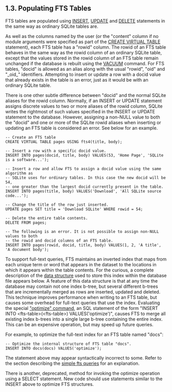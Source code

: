 ## 1\.3\. Populating FTS Tables



 FTS tables are populated using [INSERT](lang_insert.html), [UPDATE](lang_update.html) and [DELETE](lang_delete.html)
 statements in the same way as ordinary SQLite tables are.

 


 As well as the columns named by the user (or the "content" column if no
 module arguments were specified as part of the [CREATE VIRTUAL TABLE](lang_createvtab.html)
 statement), each FTS table has a "rowid" column. The rowid of an FTS
 table behaves in the same way as the rowid column of an ordinary SQLite
 table, except that the values stored in the rowid column of an FTS table
 remain unchanged if the database is rebuilt using the [VACUUM](lang_vacuum.html) command.
 For FTS tables, "docid" is allowed as an alias along with the usual "rowid",
 "oid" and "\_oid\_" identifiers. Attempting to insert or update a row with a
 docid value that already exists in the table is an error, just as it would
 be with an ordinary SQLite table.

 


 There is one other subtle difference between "docid" and the normal SQLite
 aliases for the rowid column. Normally, if an INSERT or UPDATE statement
 assigns discrete values to two or more aliases of the rowid column, SQLite
 writes the rightmost of such values specified in the INSERT or UPDATE
 statement to the database. However, assigning a non\-NULL value to both
 the "docid" and one or more of the SQLite rowid aliases when inserting or
 updating an FTS table is considered an error. See below for an example.




```
-- Create an FTS table
CREATE VIRTUAL TABLE pages USING fts4(title, body);

-- Insert a row with a specific docid value.
INSERT INTO pages(docid, title, body) VALUES(53, 'Home Page', 'SQLite is a software...');

-- Insert a row and allow FTS to assign a docid value using the same algorithm as
-- SQLite uses for ordinary tables. In this case the new docid will be 54,
-- one greater than the largest docid currently present in the table.
INSERT INTO pages(title, body) VALUES('Download', 'All SQLite source code...');

-- Change the title of the row just inserted.
UPDATE pages SET title = 'Download SQLite' WHERE rowid = 54;

-- Delete the entire table contents.
DELETE FROM pages;

-- The following is an error. It is not possible to assign non-NULL values to both
-- the rowid and docid columns of an FTS table.
INSERT INTO pages(rowid, docid, title, body) VALUES(1, 2, 'A title', 'A document body');

```


 To support full\-text queries, FTS maintains an inverted index that maps
 from each unique term or word that appears in the dataset to the locations
 in which it appears within the table contents. For the curious, a
 complete description of the [data structure](fts3.html#data_structures) used to store
 this index within the database file appears below. A feature of
 this data structure is that at any time the database may contain not
 one index b\-tree, but several different b\-trees that are incrementally
 merged as rows are inserted, updated and deleted. This technique improves
 performance when writing to an FTS table, but causes some overhead for
 full\-text queries that use the index. Evaluating the special ["optimize" command](fts3.html#*fts4optcmd),
 an SQL statement of the
 form "INSERT INTO \<fts\-table\>(\<fts\-table\>) VALUES('optimize')",
 causes FTS to merge all existing index b\-trees into a single large
 b\-tree containing the entire index. This can be an expensive operation,
 but may speed up future queries.

 


 For example, to optimize the full\-text index for an FTS table named
 "docs":




```
-- Optimize the internal structure of FTS table "docs".
INSERT INTO docs(docs) VALUES('optimize');

```


 The statement above may appear syntactically incorrect to some. Refer to
 the section describing the [simple fts queries](fts3.html#simple_fts_queries) for an explanation.

 


 There is another, deprecated, method for invoking the optimize
 operation using a SELECT statement. New code should use statements
 similar to the INSERT above to optimize FTS structures.




